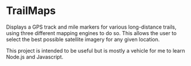 TrailMaps
=========

Displays a GPS track and mile markers for various long-distance trails, using three different mapping engines to do so.  This allows the user to select the best possible satellite imagery for any given location.

This project is intended to be useful but is mostly a vehicle for me to learn Node.js and Javascript.